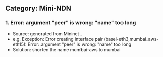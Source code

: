 ## Category: Mini-NDN

### 1. Error: argument "peer" is wrong: "name" too long 
- Source: generated from Mininet . 
- e.g. Exception: Error creating interface pair (basel-eth3,mumbai_aws-eth15): Error: argument "peer" is wrong: "name" too long 
- Solution: shorten the name mumbai-aws to mumbai
